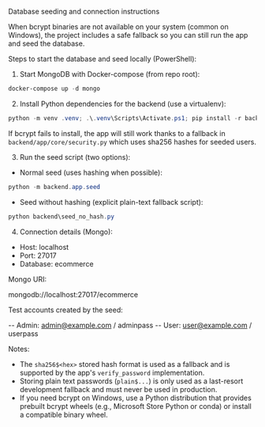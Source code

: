 Database seeding and connection instructions

When bcrypt binaries are not available on your system (common on Windows), the project includes a safe fallback so you can still run the app and seed the database.

Steps to start the database and seed locally (PowerShell):

1) Start MongoDB with Docker-compose (from repo root):

```powershell
docker-compose up -d mongo
```

2) Install Python dependencies for the backend (use a virtualenv):

```powershell
python -m venv .venv; .\.venv\Scripts\Activate.ps1; pip install -r backend/requirements.txt
```

If bcrypt fails to install, the app will still work thanks to a fallback in `backend/app/core/security.py` which uses sha256 hashes for seeded users.

3) Run the seed script (two options):

- Normal seed (uses hashing when possible):

```powershell
python -m backend.app.seed
```

- Seed without hashing (explicit plain-text fallback script):

```powershell
python backend\seed_no_hash.py
```

4) Connection details (Mongo):

- Host: localhost
- Port: 27017
- Database: ecommerce

Mongo URI:

mongodb://localhost:27017/ecommerce

Test accounts created by the seed:

-- Admin: admin@example.com / adminpass
-- User: user@example.com / userpass

Notes:
- The `sha256$<hex>` stored hash format is used as a fallback and is supported by the app's `verify_password` implementation.
- Storing plain text passwords (`plain$...`) is only used as a last-resort development fallback and must never be used in production.
- If you need bcrypt on Windows, use a Python distribution that provides prebuilt bcrypt wheels (e.g., Microsoft Store Python or conda) or install a compatible binary wheel.
